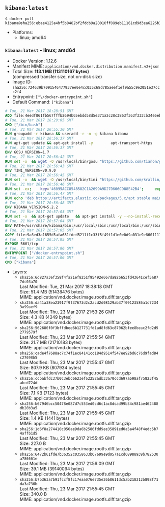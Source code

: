 ## `kibana:latest`

```console
$ docker pull kibana@sha256:ebae4125a4bf5b8482bf2fddb9a28010ff089eb11161cd9d3ea6226b32b13ff0
```

-	Platforms:
	-	linux; amd64

### `kibana:latest` - linux; amd64

-	Docker Version: 1.12.6
-	Manifest MIME: `application/vnd.docker.distribution.manifest.v2+json`
-	Total Size: **113.1 MB (113110167 bytes)**  
	(compressed transfer size, not on-disk size)
-	Image ID: `sha256:724639b7091546477937ee0e4cc035c68d785aeef1ef9a55c9e2051e37ccc2f4`
-	Entrypoint: `["\/docker-entrypoint.sh"]`
-	Default Command: `["kibana"]`

```dockerfile
# Tue, 21 Mar 2017 18:28:51 GMT
ADD file:4eedf861fb567fffb2694b65ebdd58d5e371a2c28c3863f363f333cb34e5eb7b in / 
# Tue, 21 Mar 2017 18:29:05 GMT
CMD ["/bin/bash"]
# Tue, 21 Mar 2017 20:55:30 GMT
RUN groupadd -r kibana && useradd -r -m -g kibana kibana
# Tue, 21 Mar 2017 20:56:37 GMT
RUN apt-get update && apt-get install -y 		apt-transport-https 		ca-certificates 		wget 		libfontconfig 		libfreetype6 	--no-install-recommends && rm -rf /var/lib/apt/lists/*
# Tue, 21 Mar 2017 20:56:37 GMT
ENV GOSU_VERSION=1.7
# Tue, 21 Mar 2017 20:56:42 GMT
RUN set -x 	&& wget -O /usr/local/bin/gosu "https://github.com/tianon/gosu/releases/download/$GOSU_VERSION/gosu-$(dpkg --print-architecture)" 	&& wget -O /usr/local/bin/gosu.asc "https://github.com/tianon/gosu/releases/download/$GOSU_VERSION/gosu-$(dpkg --print-architecture).asc" 	&& export GNUPGHOME="$(mktemp -d)" 	&& gpg --keyserver ha.pool.sks-keyservers.net --recv-keys B42F6819007F00F88E364FD4036A9C25BF357DD4 	&& gpg --batch --verify /usr/local/bin/gosu.asc /usr/local/bin/gosu 	&& rm -r "$GNUPGHOME" /usr/local/bin/gosu.asc 	&& chmod +x /usr/local/bin/gosu 	&& gosu nobody true
# Tue, 21 Mar 2017 20:56:43 GMT
ENV TINI_VERSION=v0.9.0
# Tue, 21 Mar 2017 20:56:45 GMT
RUN set -x 	&& wget -O /usr/local/bin/tini "https://github.com/krallin/tini/releases/download/$TINI_VERSION/tini" 	&& wget -O /usr/local/bin/tini.asc "https://github.com/krallin/tini/releases/download/$TINI_VERSION/tini.asc" 	&& export GNUPGHOME="$(mktemp -d)" 	&& gpg --keyserver ha.pool.sks-keyservers.net --recv-keys 6380DC428747F6C393FEACA59A84159D7001A4E5 	&& gpg --batch --verify /usr/local/bin/tini.asc /usr/local/bin/tini 	&& rm -r "$GNUPGHOME" /usr/local/bin/tini.asc 	&& chmod +x /usr/local/bin/tini 	&& tini -h
# Tue, 21 Mar 2017 20:56:46 GMT
RUN set -ex; 	key='46095ACC8548582C1A2699A9D27D666CD88E42B4'; 	export GNUPGHOME="$(mktemp -d)"; 	gpg --keyserver ha.pool.sks-keyservers.net --recv-keys "$key"; 	gpg --export "$key" > /etc/apt/trusted.gpg.d/elastic.gpg; 	rm -r "$GNUPGHOME"; 	apt-key list
# Tue, 21 Mar 2017 20:56:47 GMT
RUN echo 'deb https://artifacts.elastic.co/packages/5.x/apt stable main' > /etc/apt/sources.list.d/kibana.list
# Tue, 21 Mar 2017 20:56:48 GMT
ENV KIBANA_VERSION=5.2.2
# Tue, 21 Mar 2017 20:57:03 GMT
RUN set -x 	&& apt-get update 	&& apt-get install -y --no-install-recommends kibana=$KIBANA_VERSION 	&& rm -rf /var/lib/apt/lists/* 		&& sed -ri "s!^(\#\s*)?(server\.host:).*!\2 '0.0.0.0'!" /etc/kibana/kibana.yml 	&& grep -q "^server\.host: '0.0.0.0'\$" /etc/kibana/kibana.yml 		&& sed -ri "s!^(\#\s*)?(elasticsearch\.url:).*!\2 'http://elasticsearch:9200'!" /etc/kibana/kibana.yml 	&& grep -q "^elasticsearch\.url: 'http://elasticsearch:9200'\$" /etc/kibana/kibana.yml
# Tue, 21 Mar 2017 20:57:04 GMT
ENV PATH=/usr/share/kibana/bin:/usr/local/sbin:/usr/local/bin:/usr/sbin:/usr/bin:/sbin:/bin
# Tue, 21 Mar 2017 20:57:05 GMT
COPY file:9a3ed3a1655d5afa631fded5211f1c33f5f49f1d1e0e0d9a031c9e8601111f05 in / 
# Tue, 21 Mar 2017 20:57:05 GMT
EXPOSE 5601/tcp
# Tue, 21 Mar 2017 20:57:06 GMT
ENTRYPOINT ["/docker-entrypoint.sh"]
# Tue, 21 Mar 2017 20:57:06 GMT
CMD ["kibana"]
```

-	Layers:
	-	`sha256:6d827a3ef358f4fa21ef8251f95492e667da826653fd43641cef5a877dc03a70`  
		Last Modified: Tue, 21 Mar 2017 18:38:18 GMT  
		Size: 51.4 MB (51438476 bytes)  
		MIME: application/vnd.docker.image.rootfs.diff.tar.gzip
	-	`sha256:da41a38ea23917f9f37673d2c2acd2d08129ab37f09123586a1c72343a99aef9`  
		Last Modified: Thu, 23 Mar 2017 21:53:26 GMT  
		Size: 4.3 KB (4349 bytes)  
		MIME: application/vnd.docker.image.rootfs.diff.tar.gzip
	-	`sha256:562680f0f3bffdbee6b127731fd1ad8fd63c87062bfee8beac2fd2d92779579f`  
		Last Modified: Thu, 23 Mar 2017 21:55:54 GMT  
		Size: 21.7 MB (21710183 bytes)  
		MIME: application/vnd.docker.image.rootfs.diff.tar.gzip
	-	`sha256:cade4f7688ac7c74f1ec84141cc184d9514f547ee92bd6c76d9fad84c27698b5`  
		Last Modified: Thu, 23 Mar 2017 21:55:47 GMT  
		Size: 807.9 KB (807934 bytes)  
		MIME: application/vnd.docker.image.rootfs.diff.tar.gzip
	-	`sha256:ccbabfdc37b0c3ebc6623ef62252adb33a70ccd697a598af75823f45abcd724d`  
		Last Modified: Thu, 23 Mar 2017 21:55:45 GMT  
		Size: 7.1 KB (7123 bytes)  
		MIME: application/vnd.docker.image.rootfs.diff.tar.gzip
	-	`sha256:b67946bcc50478e087d7c553ed0cd6c1ac8dcad99b34c981ae462488db20b3a5`  
		Last Modified: Thu, 23 Mar 2017 21:55:45 GMT  
		Size: 1.4 KB (1441 bytes)  
		MIME: application/vnd.docker.image.rootfs.diff.tar.gzip
	-	`sha256:1d6f8a274410c056ae9da6b2586fdd9ee35891ed0a5a4f48f4edc5b74affb1d5`  
		Last Modified: Thu, 23 Mar 2017 21:55:45 GMT  
		Size: 227.0 B  
		MIME: application/vnd.docker.image.rootfs.diff.tar.gzip
	-	`sha256:6472b61fde7b36352c0358633b67699e9d057a1cd68988939b782530a786661e`  
		Last Modified: Thu, 23 Mar 2017 21:56:09 GMT  
		Size: 39.1 MB (39140094 bytes)  
		MIME: application/vnd.docker.image.rootfs.diff.tar.gzip
	-	`sha256:b7b363a7b91fccf8fc17eaa076e735e26b8611dc5ab218212b898f71da3a736b`  
		Last Modified: Thu, 23 Mar 2017 21:55:45 GMT  
		Size: 340.0 B  
		MIME: application/vnd.docker.image.rootfs.diff.tar.gzip
